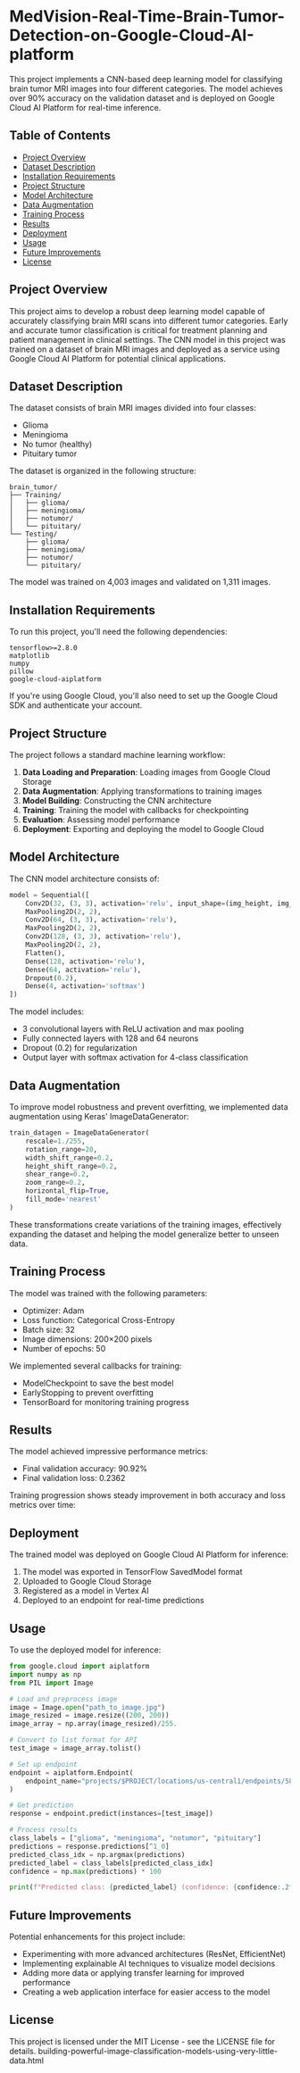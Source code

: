 # MedVision-Real-Time-Brain-Tumor-Detection-on-Google-Cloud-AI-platform

This project implements a CNN-based deep learning model for classifying brain tumor MRI images into four different categories. The model achieves over 90% accuracy on the validation dataset and is deployed on Google Cloud AI Platform for real-time inference.

## Table of Contents

- [Project Overview](#project-overview)
- [Dataset Description](#dataset-description)
- [Installation Requirements](#installation-requirements)
- [Project Structure](#project-structure)
- [Model Architecture](#model-architecture)
- [Data Augmentation](#data-augmentation)
- [Training Process](#training-process)
- [Results](#results)
- [Deployment](#deployment)
- [Usage](#usage)
- [Future Improvements](#future-improvements)
- [License](#license)


## Project Overview

This project aims to develop a robust deep learning model capable of accurately classifying brain MRI scans into different tumor categories. Early and accurate tumor classification is critical for treatment planning and patient management in clinical settings. The CNN model in this project was trained on a dataset of brain MRI images and deployed as a service using Google Cloud AI Platform for potential clinical applications.

## Dataset Description

The dataset consists of brain MRI images divided into four classes:

- Glioma
- Meningioma
- No tumor (healthy)
- Pituitary tumor

The dataset is organized in the following structure:

```
brain_tumor/
├── Training/
│   ├── glioma/
│   ├── meningioma/
│   ├── notumor/
│   └── pituitary/
└── Testing/
    ├── glioma/
    ├── meningioma/
    ├── notumor/
    └── pituitary/
```

The model was trained on 4,003 images and validated on 1,311 images.

## Installation Requirements

To run this project, you'll need the following dependencies:

```
tensorflow>=2.8.0
matplotlib
numpy
pillow
google-cloud-aiplatform
```

If you're using Google Cloud, you'll also need to set up the Google Cloud SDK and authenticate your account.

## Project Structure

The project follows a standard machine learning workflow:

1. **Data Loading and Preparation**: Loading images from Google Cloud Storage
2. **Data Augmentation**: Applying transformations to training images
3. **Model Building**: Constructing the CNN architecture
4. **Training**: Training the model with callbacks for checkpointing
5. **Evaluation**: Assessing model performance
6. **Deployment**: Exporting and deploying the model to Google Cloud

## Model Architecture

The CNN model architecture consists of:

```python
model = Sequential([
    Conv2D(32, (3, 3), activation='relu', input_shape=(img_height, img_width, 3)),
    MaxPooling2D(2, 2),
    Conv2D(64, (3, 3), activation='relu'),
    MaxPooling2D(2, 2),
    Conv2D(128, (3, 3), activation='relu'),
    MaxPooling2D(2, 2),
    Flatten(),
    Dense(128, activation='relu'),
    Dense(64, activation='relu'),
    Dropout(0.2),
    Dense(4, activation='softmax')
])
```

The model includes:

- 3 convolutional layers with ReLU activation and max pooling
- Fully connected layers with 128 and 64 neurons
- Dropout (0.2) for regularization
- Output layer with softmax activation for 4-class classification


## Data Augmentation

To improve model robustness and prevent overfitting, we implemented data augmentation using Keras' ImageDataGenerator:

```python
train_datagen = ImageDataGenerator(
    rescale=1./255,
    rotation_range=20,
    width_shift_range=0.2,
    height_shift_range=0.2,
    shear_range=0.2,
    zoom_range=0.2,
    horizontal_flip=True,
    fill_mode='nearest'
)
```

These transformations create variations of the training images, effectively expanding the dataset and helping the model generalize better to unseen data.

## Training Process

The model was trained with the following parameters:

- Optimizer: Adam
- Loss function: Categorical Cross-Entropy
- Batch size: 32
- Image dimensions: 200×200 pixels
- Number of epochs: 50

We implemented several callbacks for training:

- ModelCheckpoint to save the best model
- EarlyStopping to prevent overfitting
- TensorBoard for monitoring training progress


## Results

The model achieved impressive performance metrics:

- Final validation accuracy: 90.92%
- Final validation loss: 0.2362

Training progression shows steady improvement in both accuracy and loss metrics over time:

## Deployment

The trained model was deployed on Google Cloud AI Platform for inference:

1. The model was exported in TensorFlow SavedModel format
2. Uploaded to Google Cloud Storage
3. Registered as a model in Vertex AI
4. Deployed to an endpoint for real-time predictions

## Usage

To use the deployed model for inference:

```python
from google.cloud import aiplatform
import numpy as np
from PIL import Image

# Load and preprocess image
image = Image.open("path_to_image.jpg")
image_resized = image.resize((200, 200))
image_array = np.array(image_resized)/255.

# Convert to list format for API
test_image = image_array.tolist()

# Set up endpoint
endpoint = aiplatform.Endpoint(
    endpoint_name="projects/$PROJECT/locations/us-central1/endpoints/5810194374633455616"
)

# Get prediction
response = endpoint.predict(instances=[test_image])

# Process results
class_labels = ["glioma", "meningioma", "notumor", "pituitary"]
predictions = response.predictions[^1_0]
predicted_class_idx = np.argmax(predictions)
predicted_label = class_labels[predicted_class_idx]
confidence = np.max(predictions) * 100

print(f"Predicted class: {predicted_label} (confidence: {confidence:.2f}%)")
```


## Future Improvements

Potential enhancements for this project include:

- Experimenting with more advanced architectures (ResNet, EfficientNet)
- Implementing explainable AI techniques to visualize model decisions
- Adding more data or applying transfer learning for improved performance
- Creating a web application interface for easier access to the model


## License

This project is licensed under the MIT License - see the LICENSE file for details.
building-powerful-image-classification-models-using-very-little-data.html


